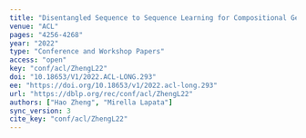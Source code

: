 ```yaml
---
title: "Disentangled Sequence to Sequence Learning for Compositional Generalization."
venue: "ACL"
pages: "4256-4268"
year: "2022"
type: "Conference and Workshop Papers"
access: "open"
key: "conf/acl/ZhengL22"
doi: "10.18653/V1/2022.ACL-LONG.293"
ee: "https://doi.org/10.18653/v1/2022.acl-long.293"
url: "https://dblp.org/rec/conf/acl/ZhengL22"
authors: ["Hao Zheng", "Mirella Lapata"]
sync_version: 3
cite_key: "conf/acl/ZhengL22"
---
```

